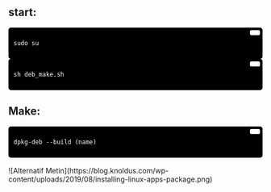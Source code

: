 ## start:
<div style="background-color:#000; color:#fff; padding:10px; border-radius:5px; position:relative;">
  <button style="position:absolute; top:5px; right:5px; background-color:#fff; border:none; color:#000; padding:5px 10px; border-radius:3px;" onclick="navigator.clipboard.writeText('sudo su')"></button>
  <pre><code>sudo su</code></pre>
</div>
<div style="background-color:#000; color:#fff; padding:10px; border-radius:5px; position:relative;">
  <button style="position:absolute; top:5px; right:5px; background-color:#fff; border:none; color:#000; padding:5px 10px; border-radius:3px;" onclick="navigator.clipboard.writeText('sh deb_make.sh')"></button>
  <pre><code>sh deb_make.sh</code></pre>
</div>

## Make:
<div style="background-color:#000; color:#fff; padding:10px; border-radius:5px; position:relative;">
  <button style="position:absolute; top:5px; right:5px; background-color:#fff; border:none; color:#000; padding:5px 10px; border-radius:3px;" onclick="navigator.clipboard.writeText('dpkg-deb --build (name)')"></button>
  <pre><code>dpkg-deb --build (name)</code></pre>
</div>
<br>
![Alternatif Metin](https://blog.knoldus.com/wp-content/uploads/2019/08/installing-linux-apps-package.png)


